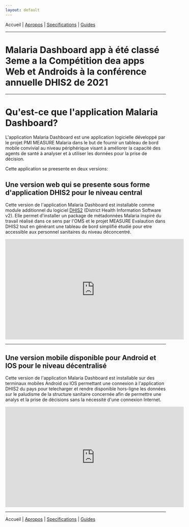 ```yaml
---
layout: default
---
```

Accueil | [Apropos](./about.md) | [Specifications](./specs.md) | [Guides](./userguide.md)



* * * 
# Malaria Dashboard app à été classé 3eme a la Compétition dea apps Web et Androids à la conférence annuelle DHIS2 de 2021
* * *


# Qu'est-ce que l'application Malaria Dashboard?

L'application Malaria Dashboard est une application logicielle développé par le projet PMI MEASURE Malaria dans le but de fournir un tableau de bord mobile convivial au niveau périphérique visant à améliorer la capacité des agents de santé à analyser et à utiliser les données pour la prise de décision.

Cette application se preesente en deux versions:

## Une version web qui se presente sous forme d'application DHIS2 pour le niveau central

Cette version de l'application Malaria Dashboard est installable comme module additionnel du logiciel [DHIS2](https://dhis2.org/) (District Health Information Software v2). Elle permet d'installer un package de métadonnées Malaria inspiré du travail réalisé dans ce sens par l'OMS et le projet MEASURE Evalaution dans DHIS2 tout en générant une tableau de bord simplifié étudié pour etre accessible aux personnel sanitaires du niveau déconcentré.

<iframe width="560" height="315" src="https://www.youtube.com/embed/zqi4HxoEVvM" title="YouTube video player" frameborder="0" allow="accelerometer; autoplay; clipboard-write; encrypted-media; gyroscope; picture-in-picture" allowfullscreen></iframe>



* * *


## Une version mobile disponible pour Android et IOS pour le niveau décentralisé
Cette version de l'application Malaria Dashboard est installable sur des terminaux mobiles Android ou IOS permettant une connexion à l'application DHIS2 du pays pour telecharger et rendre disponible hors-ligne les données sur le paludisme de la structure sanitaire concernée afin de permettre une analys et la prise de décisions sans la nécessité d'une connexion Internet.

<iframe width="560" height="315" src="https://www.youtube.com/embed/YifPLQ1qNCE" title="YouTube video player" frameborder="0" allow="accelerometer; autoplay; clipboard-write; encrypted-media; gyroscope; picture-in-picture" allowfullscreen></iframe>


* * *


Accueil | [Apropos](./about.md) | [Specifications](./specs.md) | [Guides](./userguide.md)